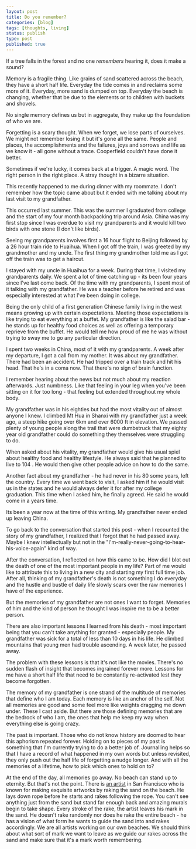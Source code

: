 ```yaml
---
layout: post
title: Do you remember?
categories: [blog]
tags: [thoughts, living]
status: publish
type: post
published: true
---
```


If a tree falls in the forest and no one *remembers* hearing it, does it make a sound?

Memory is a fragile thing. Like grains of sand scattered across the beach, they have a short half life. Everyday the tide comes in and reclaims some more of it. Everyday, more sand is dumped on top. Everyday the beach is changing, whether that be due to the elements or to children with buckets and shovels.

No single memory defines us but in aggregate, they make up the foundation of who we are.

Forgetting is a scary thought. When we forget, we lose parts of ourselves. We might not remember losing it but it's gone all the same. People and places, the accomplishments and the failures, joys and sorrows and life as we know it - all gone without a trace. Cooperfield couldn't have done it better.

Sometimes if we're lucky, it comes back at a trigger. A magic word. The right person in the right place. A stray thought in a bizarre situation.

This recently happened to me during dinner with my roommate. I don't remember how the topic came about but it ended with me talking about my last visit to my grandfather.

This occurred last summer. This was the summer I graduated from college and the start of my four month backpacking trip around Asia. China was my first stop since I was overdue to visit my grandparents and it would kill two birds with one stone (I don't like birds).

Seeing my grandparents involves first a 16 hour flight to Beijing followed by a 26 hour train ride to Huaihua. When I got off the train, I was greeted by my grandmother and my uncle. The first thing my grandmother told me as I got off the train was to get a haircut.

I stayed with my uncle in Huaihua for a week. During that time, I visited my grandparents daily. We spent a lot of time catching up - its been four years since I've last come back. Of the time with my grandparents, I spent most of it talking with my grandfather. He was a teacher before he retired and was especially interested at what I've been doing in college.

Being the only child of a first generation Chinese family living in the west means growing up with certain expectations. Meeting those expectations is like trying to eat everything at a buffet. My grandfather is like the salad bar - he stands up for healthy food choices as well as offering a temporary reprieve from the buffet. He would tell me how proud of me he was without trying to sway me to go any particular direction.

I spent two weeks in China, most of it with my grandparents.  A week after my departure, I got a call from my mother. It was about my grandfather. There had been an accident. He had tripped over a train track and hit his head.  That he's in a coma now. That there's no sign of brain function.

I remember hearing about the news but not much about my reaction afterwards. Just numbness. Like that feeling in your leg when you've been sitting on it for too long - that feeling but extended throughout my whole body.

My grandfather was in his eighties but had the most vitality out of almost anyone I knew. I climbed Mt Hua in Shanxi with my grandfather just a week ago, a steep hike going over 6km and over 6000 ft in elevation. We passed plenty of young people along the trail that were dumbstruck that my eighty year old grandfather could do something they themselves were struggling to do.

When asked about his vitality, my grandfather would give his usual spiel about healthy food and healthy lifestyle. He always said that he planned to live to 104 . He would then give other people advice on how to do the same.

Another fact about my grandfather - he had never in his 80 some years, left the country. Every time we went back to visit, I asked him if he would visit us in the states and he would always defer it for after my college graduation. This time when I asked him, he finally agreed. He said he would come in a years time.

Its been a year now at the time of this writing. My grandfather never ended up leaving China.

To go back to the conversation that started this post - when I recounted the story of my grandfather, I realized that I forgot that he had passed away. Maybe I knew intellectually but not in the "I'm-really-never-going-to-hear-his-voice-again" kind of way.

After the conversation, I reflected on how this came to be. How did I blot out the death of one of the most important people in my life?  Part of me would like to attribute this to living in a new city and starting my first full time job. After all, thinking of my grandfather's death is not something I do everyday and the hustle and bustle of daily life slowly scars over the raw memories I have of the experience.

But the memories of my grandfather are not ones I want to forget. Memories of him and the kind of person he thought I was inspire me to be a better person.

There are also important lessons I learned from his death - most important being that you can't take anything for granted - especially people. My grandfather was sick for a total of less than 10 days in his life. He climbed mountains that young men had trouble ascending. A week later, he passed away.

The problem with these lessons is that it's not like the movies. There's no sudden flash of insight that becomes ingrained forever more. Lessons for me have a short half life that need to be constantly re-activated lest they become forgotten.

The memory of my grandfather is one strand of the multitude of memories that define who I am today. Each memory is like an anchor of the self. Not all memories are good and some feel more like weights dragging me down under. These I cast aside. But there are those defining memories that are the bedrock of who I am, the ones that help me keep my way when everything else is going crazy.

The past is important. Those who do not know history are doomed to hear this aphorism repeated forever. Holding on to pieces of my past is something that I'm currently trying to do a better job of. Journalling helps so that I have a record of what happened in my own words but unless revisited, they only push out the half life of forgetting a nudge longer. And with all the memories of a lifetime, how to pick which ones to hold on to?

At the end of the day, all memories go away. No beach can stand up to eternity. But that's not the point. There is [an artist]( http://pulptastic.com/artist-transforms-beach-mind-blowing-work-art-incredible/) in San Francisco who is known for making exquisite artworks by raking the sand on the beach. He lays down rope before he starts and rakes following the rope. You can't see anything just from the sand but stand far enough back and amazing murals begin to take shape. Every stroke of the rake, the artist leaves his mark in the sand. He doesn't rake randomly nor does he rake the entire beach - he has a vision of what form he wants to guide the sand into and rakes accordingly. We are all artists working on our own beaches. We should think about what sort of mark we want to leave as we guide our rakes across the sand and make sure that it's a mark worth remembering.

